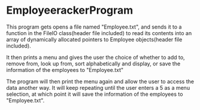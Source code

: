 # EmployeerackerProgram

 This program gets opens a file named "Employee.txt", and sends it to a function in the 
 FileIO class(header file included) to read its contents into an array of dynamically allocated
 pointers to Employee objects(header file included).

 It then prints a menu and gives the user the choice of whether to add to, remove from, look up 
 from, sort alphabetically and display, or save the information of the employees to "Employee.txt"

 The program will then print the menu again and allow the user to access the data another
 way. It will keep repeating until the user enters a 5 as a menu selection, at which point
 it will save the information of the employees to "Employee.txt".
